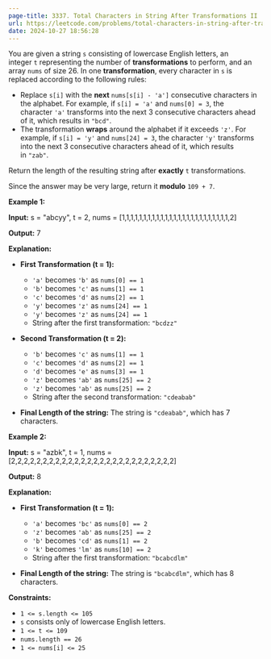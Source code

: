 ```yaml
---
page-title: 3337. Total Characters in String After Transformations II
url: https://leetcode.com/problems/total-characters-in-string-after-transformations-ii/description/
date: 2024-10-27 18:56:28
---
```

You are given a string `s` consisting of lowercase English letters, an integer `t` representing the number of **transformations** to perform, and an array `nums` of size 26. In one **transformation**, every character in `s` is replaced according to the following rules:

- Replace `s[i]` with the **next** `nums[s[i] - 'a']` consecutive characters in the alphabet. For example, if `s[i] = 'a'` and `nums[0] = 3`, the character `'a'` transforms into the next 3 consecutive characters ahead of it, which results in `"bcd"`.
- The transformation **wraps** around the alphabet if it exceeds `'z'`. For example, if `s[i] = 'y'` and `nums[24] = 3`, the character `'y'` transforms into the next 3 consecutive characters ahead of it, which results in `"zab"`.

Return the length of the resulting string after **exactly** `t` transformations.

Since the answer may be very large, return it **modulo** `109 + 7`.

**Example 1:**

**Input:** s = "abcyy", t = 2, nums = [1,1,1,1,1,1,1,1,1,1,1,1,1,1,1,1,1,1,1,1,1,1,1,1,1,2]

**Output:** 7

**Explanation:**

- **First Transformation (t = 1):**
    
    - `'a'` becomes `'b'` as `nums[0] == 1`
    - `'b'` becomes `'c'` as `nums[1] == 1`
    - `'c'` becomes `'d'` as `nums[2] == 1`
    - `'y'` becomes `'z'` as `nums[24] == 1`
    - `'y'` becomes `'z'` as `nums[24] == 1`
    - String after the first transformation: `"bcdzz"`
- **Second Transformation (t = 2):**
    
    - `'b'` becomes `'c'` as `nums[1] == 1`
    - `'c'` becomes `'d'` as `nums[2] == 1`
    - `'d'` becomes `'e'` as `nums[3] == 1`
    - `'z'` becomes `'ab'` as `nums[25] == 2`
    - `'z'` becomes `'ab'` as `nums[25] == 2`
    - String after the second transformation: `"cdeabab"`
- **Final Length of the string:** The string is `"cdeabab"`, which has 7 characters.
    

**Example 2:**

**Input:** s = "azbk", t = 1, nums = [2,2,2,2,2,2,2,2,2,2,2,2,2,2,2,2,2,2,2,2,2,2,2,2,2,2]

**Output:** 8

**Explanation:**

- **First Transformation (t = 1):**
    
    - `'a'` becomes `'bc'` as `nums[0] == 2`
    - `'z'` becomes `'ab'` as `nums[25] == 2`
    - `'b'` becomes `'cd'` as `nums[1] == 2`
    - `'k'` becomes `'lm'` as `nums[10] == 2`
    - String after the first transformation: `"bcabcdlm"`
- **Final Length of the string:** The string is `"bcabcdlm"`, which has 8 characters.
    

**Constraints:**

- `1 <= s.length <= 105`
- `s` consists only of lowercase English letters.
- `1 <= t <= 109`
- `nums.length == 26`
- `1 <= nums[i] <= 25`